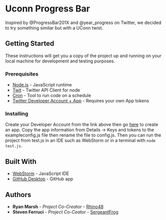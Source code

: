 # Uconn Progress Bar

Inspired by @ProgressBar201X and @year_progress on Twitter, we decided to try something similar but with a UConn twist.

## Getting Started

These instructions will get you a copy of the project up and running on your local machine for development and testing purposes.

### Prerequisites

* [Node.js](https://nodejs.org/en/) - JavaScript runtime
* [Twit](https://www.npmjs.com/package/twit) - Twitter API Client for node
* [Cron](https://www.npmjs.com/package/cron) - Tool to run code on a schedule
* [Twitter Developer Account + App](https://developer.twitter.com/) - Requires your own App tokens

### Installing

Create your Developer Account from the link above then go [here](https://developer.twitter.com/en/apps) to create an app. Copy the app information from Details -> Keys and tokens to the exampleconfig.js file then rename the file to config.js. Then you can run the project from test.js in an IDE such as WebStorm or in a terminal with `node test.js`.


## Built With

* [WebStorm](https://www.jetbrains.com/webstorm/) - JavaScript IDE
* [GitHub Desktop](https://desktop.github.com/) - GitHub app

## Authors

* **Ryan Marsh** - *Project Co-Creator* - [Rhino48](https://github.com/Rhino48)
* **Steven Ferruci** - *Project Co-Ceator* - [SergeantFrog](https://github.com/SergeantFrog)
